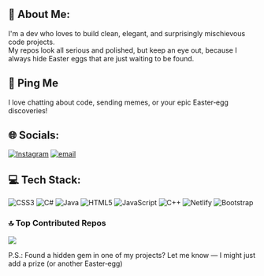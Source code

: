 ## 💫 About Me:
I'm a dev who loves to build clean, elegant, and surprisingly mischievous code projects. <br>My repos look all serious and polished, but keep an eye out, because I always hide Easter eggs that are just waiting to be found.

## 📱 Ping Me
I love chatting about code, sending memes, or your epic Easter‑egg discoveries!

## 🌐 Socials:
[![Instagram](https://img.shields.io/badge/Instagram-%23E4405F.svg?logo=Instagram&logoColor=white)](https://instagram.com/@lavynael78) [![email](https://img.shields.io/badge/Email-D14836?logo=gmail&logoColor=white)](mailto:laviniaalfons@gmail.com) 

## 💻 Tech Stack:
![CSS3](https://img.shields.io/badge/css3-%231572B6.svg?style=for-the-badge&logo=css3&logoColor=white) ![C#](https://img.shields.io/badge/c%23-%23239120.svg?style=for-the-badge&logo=csharp&logoColor=white) ![Java](https://img.shields.io/badge/java-%23ED8B00.svg?style=for-the-badge&logo=openjdk&logoColor=white) ![HTML5](https://img.shields.io/badge/html5-%23E34F26.svg?style=for-the-badge&logo=html5&logoColor=white) ![JavaScript](https://img.shields.io/badge/javascript-%23323330.svg?style=for-the-badge&logo=javascript&logoColor=%23F7DF1E) ![C++](https://img.shields.io/badge/c++-%2300599C.svg?style=for-the-badge&logo=c%2B%2B&logoColor=white) ![Netlify](https://img.shields.io/badge/netlify-%23000000.svg?style=for-the-badge&logo=netlify&logoColor=#00C7B7) ![Bootstrap](https://img.shields.io/badge/bootstrap-%238511FA.svg?style=for-the-badge&logo=bootstrap&logoColor=white)

### 🔝 Top Contributed Repos
![](https://github-contributor-stats.vercel.app/api?username=LaviniaNael&limit=5&theme=rose_pine&combine_all_yearly_contributions=true)

P.S.: Found a hidden gem in one of my projects? Let me know — I might just add a prize (or another Easter‑egg)
